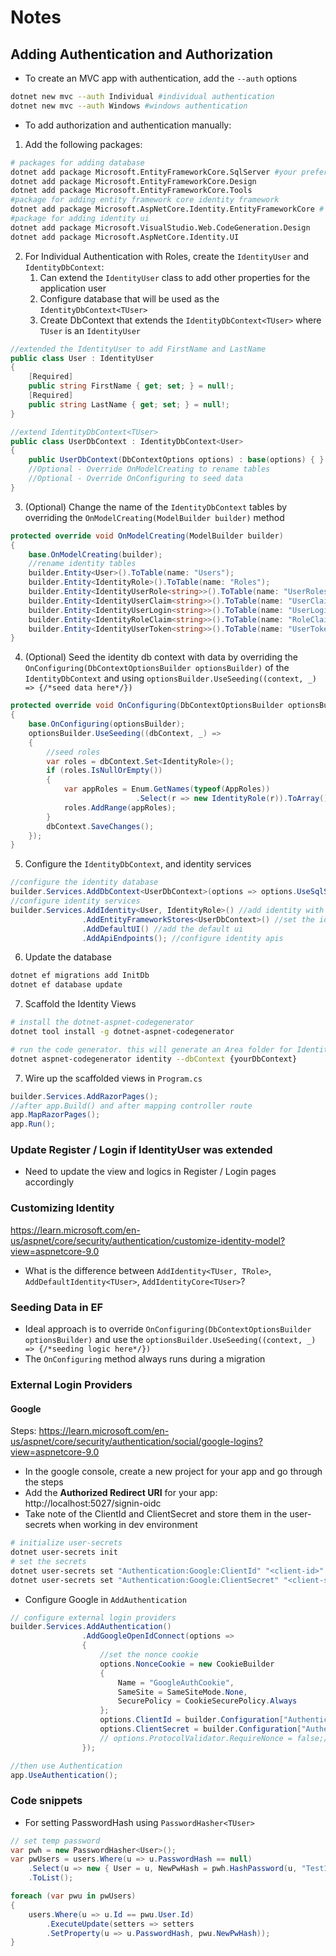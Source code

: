 # Notes

## Adding Authentication and Authorization
- To create an MVC app with authentication, add the `--auth` options
```bash
dotnet new mvc --auth Individual #individual authentication
dotnet new mvc --auth Windows #windows authentication
```
- To add authorization and authentication manually:
1. Add the following packages:
```bash
# packages for adding database
dotnet add package Microsoft.EntityFrameworkCore.SqlServer #your preferred db
dotnet add package Microsoft.EntityFrameworkCore.Design
dotnet add package Microsoft.EntityFrameworkCore.Tools
#package for adding entity framework core identity framework
dotnet add package Microsoft.AspNetCore.Identity.EntityFrameworkCore # important to add this so that the entity framework store can be added
#package for adding identity ui
dotnet add package Microsoft.VisualStudio.Web.CodeGeneration.Design
dotnet add package Microsoft.AspNetCore.Identity.UI
```

2. For Individual Authentication with Roles, create the `IdentityUser` and `IdentityDbContext`:
   1. Can extend the `IdentityUser` class to add other properties for the application user
   2. Configure database that will be used as the `IdentityDbContext<TUser>`
   3. Create DbContext that extends the `IdentityDbContext<TUser>` where `TUser` is an `IdentityUser`
```c#
//extended the IdentityUser to add FirstName and LastName
public class User : IdentityUser
{
    [Required]
    public string FirstName { get; set; } = null!;
    [Required]
    public string LastName { get; set; } = null!;
}

//extend IdentityDbContext<TUser>
public class UserDbContext : IdentityDbContext<User>
{
    public UserDbContext(DbContextOptions options) : base(options) { }
    //Optional - Override OnModelCreating to rename tables
    //Optional - Override OnConfiguring to seed data
}
```
3. (Optional) Change the name of the `IdentityDbContext` tables by overriding the `OnModelCreating(ModelBuilder builder)` method
```c#
protected override void OnModelCreating(ModelBuilder builder)
{
    base.OnModelCreating(builder);
    //rename identity tables
    builder.Entity<User>().ToTable(name: "Users");
    builder.Entity<IdentityRole>().ToTable(name: "Roles");
    builder.Entity<IdentityUserRole<string>>().ToTable(name: "UserRoles");
    builder.Entity<IdentityUserClaim<string>>().ToTable(name: "UserClaims");
    builder.Entity<IdentityUserLogin<string>>().ToTable(name: "UserLogins");
    builder.Entity<IdentityRoleClaim<string>>().ToTable(name: "RoleClaims");
    builder.Entity<IdentityUserToken<string>>().ToTable(name: "UserTokens");
}
```
4. (Optional) Seed the identity db context with data by overriding the `OnConfiguring(DbContextOptionsBuilder optionsBuilder)` of the `IdentityDbContext` and using `optionsBuilder.UseSeeding((context, _) => {/*seed data here*/})`
```c#
protected override void OnConfiguring(DbContextOptionsBuilder optionsBuilder)
{
    base.OnConfiguring(optionsBuilder);
    optionsBuilder.UseSeeding((dbContext, _) =>
    {
        //seed roles
        var roles = dbContext.Set<IdentityRole>();
        if (roles.IsNullOrEmpty())
        {
            var appRoles = Enum.GetNames(typeof(AppRoles))
                            .Select(r => new IdentityRole(r)).ToArray();
            roles.AddRange(appRoles);
        }
        dbContext.SaveChanges();
    });
}
```
5. Configure the `IdentityDbContext`, and identity services
```c#
//configure the identity database
builder.Services.AddDbContext<UserDbContext>(options => options.UseSqlServer(builder.Configuration.GetConnectionString("UserDB")));
//configure identity services
builder.Services.AddIdentity<User, IdentityRole>() //add identity with role
                .AddEntityFrameworkStores<UserDbContext>() //set the identity db
                .AddDefaultUI() //add the default ui
                .AddApiEndpoints(); //configure identity apis
```
6. Update the database
```bash
dotnet ef migrations add InitDb
dotnet ef database update
```
7. Scaffold the Identity Views
```bash
# install the dotnet-aspnet-codegenerator
dotnet tool install -g dotnet-aspnet-codegenerator

# run the code generator. this will generate an Area folder for Identity pages
dotnet aspnet-codegenerator identity --dbContext {yourDbContext}
```
7. Wire up the scaffolded views in `Program.cs`
```c#
builder.Services.AddRazorPages();
//after app.Build() and after mapping controller route
app.MapRazorPages();
app.Run();
```

### Update Register / Login if IdentityUser was extended
- Need to update the view and logics in Register / Login pages accordingly


### Customizing Identity
https://learn.microsoft.com/en-us/aspnet/core/security/authentication/customize-identity-model?view=aspnetcore-9.0
- What is the difference between `AddIdentity<TUser, TRole>`, `AddDefaultIdentity<TUser>`, `AddIdentityCore<TUser>`?

### Seeding Data in EF
- Ideal approach is to override `OnConfiguring(DbContextOptionsBuilder optionsBuilder)` and use the `optionsBuilder.UseSeeding((context, _) => {/*seeding logic here*/})`
- The `OnConfiguring` method always runs during a migration


### External Login Providers
#### Google
Steps: https://learn.microsoft.com/en-us/aspnet/core/security/authentication/social/google-logins?view=aspnetcore-9.0
- In the google console, create a new project for your app and go through the steps
- Add the **Authorized Redirect URI** for your app: http://localhost:5027/signin-oidc
- Take note of the ClientId and ClientSecret and store them in the user-secrets when working in dev environment
```bash
# initialize user-secrets
dotnet user-secrets init
# set the secrets
dotnet user-secrets set "Authentication:Google:ClientId" "<client-id>"
dotnet user-secrets set "Authentication:Google:ClientSecret" "<client-secret>"
```
- Configure Google in `AddAuthentication`
```c#
// configure external login providers
builder.Services.AddAuthentication()
                .AddGoogleOpenIdConnect(options =>
                {
                    //set the nonce cookie
                    options.NonceCookie = new CookieBuilder
                    {
                        Name = "GoogleAuthCookie", 
                        SameSite = SameSiteMode.None, 
                        SecurePolicy = CookieSecurePolicy.Always
                    };
                    options.ClientId = builder.Configuration["Authentication:Google:ClientId"];
                    options.ClientSecret = builder.Configuration["Authentication:Google:ClientSecret"];
                    // options.ProtocolValidator.RequireNonce = false;//this works but don't use this
                });

//then use Authentication
app.UseAuthentication();
```


### Code snippets
- For setting PasswordHash using `PasswordHasher<TUser>`
```c#
// set temp password
var pwh = new PasswordHasher<User>();
var pwUsers = users.Where(u => u.PasswordHash == null)
    .Select(u => new { User = u, NewPwHash = pwh.HashPassword(u, "Test123!") })
    .ToList();

foreach (var pwu in pwUsers)
{
    users.Where(u => u.Id == pwu.User.Id)
        .ExecuteUpdate(setters => setters
        .SetProperty(u => u.PasswordHash, pwu.NewPwHash));
}
```
